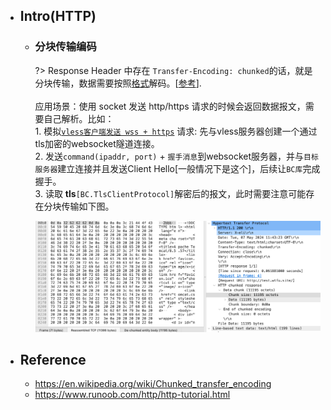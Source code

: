 * ## Intro(HTTP)

    + ### 分块传输编码

        ?> Response Header 中存在 `Transfer-Encoding: chunked`的话，就是分块传输，数据需要按照[格式](https://zh.wikipedia.org/wiki/分块传输编码#格式)解码。[[参考](https://en.wikipedia.org/wiki/Chunked_transfer_encoding)].
        <br><br> 应用场景：使用 socket 发送 http/https 请求的时候会返回数据报文，需要自己解析。比如：
        <br>1. 模拟[`vless客户端发送 wss + https`](https://github.com/12302-bak/idea-test-project/blob/learning/_4_springmvc/src/main/java/site/wtfu/framework/utils/TLSTest.java) 请求: 先与vless服务器创建一个通过tls加密的websocket隧道连接。
        <br>2. 发送`command(ipaddr, port)` + `握手消息`到websocket服务器，并与`目标服务器`建立连接并且发送Client Hello[一般情况下是这个]，后续让`BC库`完成握手。
        <br>3. 读取 **tls**`[BC.TlsClientProtocol]`解密后的报文，此时需要注意可能存在分块传输如下图。

        ![](/.images/devops/network/http/http-response-chunked-encoding-01.png ':size=70%')

* ## Reference
    + https://en.wikipedia.org/wiki/Chunked_transfer_encoding
    + https://www.runoob.com/http/http-tutorial.html